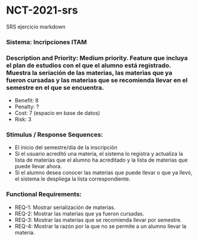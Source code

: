 # NCT-2021-srs
SRS ejercicio markdown
### **Sistema:** Incripciones ITAM
### **Description and Priority:** Medium priority. Feature que incluya el plan de estudios con el que el alumno está registrado. Muestra la seriación de las materias, las materias que ya fueron cursadas y las materias que se recomienda llevar en el semestre en el que se encuentra.  
- Benefit: 8 
- Penalty: ? 
- Cost: 7 (espacio en base de datos) 
- Risk: 3 
### **Stimulus / Response Sequences:** 
- El inicio del semestre/día de la inscripción 
- Si el usuario acreditó una materia, el sistema lo registra y actualiza la lista de materias que el alumno ha acreditado y la lista de materias que puede llevar ahora. 
- Si el alumno desea conocer las materias que puede llevar o que ya llevó, el sistema le despliega la lista correspondiente. 
### **Functional Requirements:**
- REQ-1: Mostrar serialización de materias.  
- REQ-2: Mostrar las materias que ya fueron cursadas. 
- REQ-3: Mostrar las materias que se recomienda llevar por semestre.  
- REQ-4: Mostrar la razón por la que no se permite a un alumno llevar la materia.  
